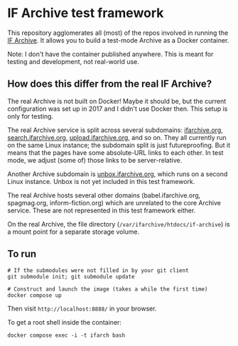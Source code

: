 # IF Archive test framework

This repository agglomerates all (most) of the repos involved in running the [IF Archive][ifarch]. It allows you to build a test-mode Archive as a Docker container.

Note: I don't have the container published anywhere. This is meant for testing and development, not real-world use.

[ifarch]: https://ifarchive.org

## How does this differ from the real IF Archive?

The real Archive is not built on Docker! Maybe it should be, but the current configuration was set up in 2017 and I didn't use Docker then. This setup is only for testing.

The real Archive service is split across several subdomains: [ifarchive.org][ifarch], [search.ifarchive.org][if-search], [upload.ifarchive.org][if-upload], and so on. They all currently run on the same Linux instance; the subdomain split is just futureproofing. But it means that the pages have some absolute-URL links to each other. In test mode, we adjust (some of) those links to be server-relative.

Another Archive subdomain is [unbox.ifarchive.org][if-unbox], which runs on a second Linux instance. Unbox is not yet included in this test framework.

[if-search]: https://search.ifarchive.org/search
[if-upload]: https://upload.ifarchive.org/cgi-bin/upload.py
[if-unbox]: https://unbox.ifarchive.org/

The real Archive hosts several other domains (babel.ifarchive.org, spagmag.org, inform-fiction.org) which are unrelated to the core Archive service. These are not represented in this test framework either.

On the real Archive, the file directory (`/var/ifarchive/htdocs/if-archive`) is a mount point for a separate storage volume.

## To run

	# If the submodules were not filled in by your git client
	git submodule init; git submodule update
	
	# Construct and launch the image (takes a while the first time)
	docker compose up

Then visit `http://localhost:8888/` in your browser.

To get a root shell inside the container:

	docker compose exec -i -t ifarch bash

